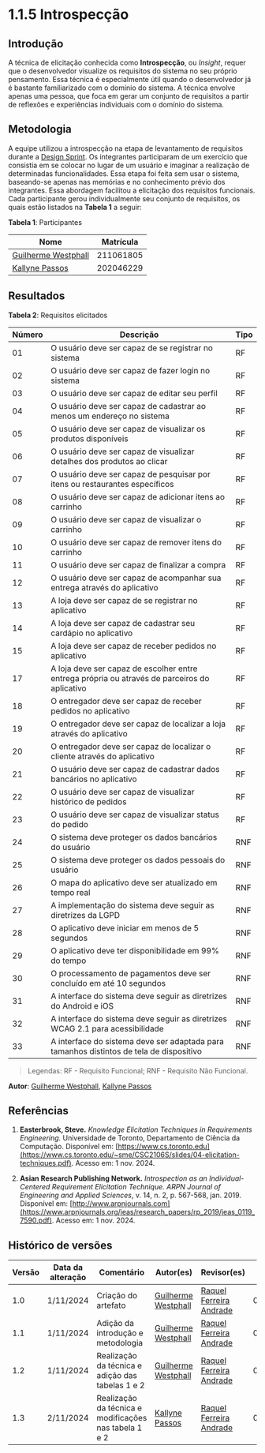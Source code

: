 # 1.1.5 Introspecção

## Introdução

A técnica de elicitação conhecida como **Introspecção**, ou *Insight*, requer que o desenvolvedor visualize os requisitos do sistema no seu próprio pensamento. Essa técnica é especialmente útil quando o desenvolvedor já é bastante familiarizado com o domínio do sistema. A técnica envolve apenas uma pessoa, que foca em gerar um conjunto de requisitos a partir de reflexões e experiências individuais com o domínio do sistema.

## Metodologia

A equipe utilizou a introspecção na etapa de levantamento de requisitos durante a [Design Sprint](../1.1.DesignSprint.md). Os integrantes participaram de um exercício que consistia em se colocar no lugar de um usuário e imaginar a realização de determinadas funcionalidades. Essa etapa foi feita sem usar o sistema, baseando-se apenas nas memórias e no conhecimento prévio dos integrantes. Essa abordagem facilitou a elicitação dos requisitos funcionais. Cada participante gerou individualmente seu conjunto de requisitos, os quais estão listados na **Tabela 1** a seguir:

**Tabela 1**: Participantes

| Nome                                            | Matrícula |    
|-------------------------------------------------|-----------|
| [Guilherme Westphall](https://github.com/west7) | 211061805 | 
| [Kallyne Passos](https://github.com/kalipassos) | 202046229 | 

## Resultados

**Tabela 2**: Requisitos elicitados

| Número | Descrição                                                                                     | Tipo |
|--------|-----------------------------------------------------------------------------------------------|------|
| <a id="i01">01</a>      | O usuário deve ser capaz de se registrar no sistema                                           | RF   |
| <a id="i02">02</a>      | O usuário deve ser capaz de fazer login no sistema                                            | RF   |
| <a id="i03">03</a>      | O usuário deve ser capaz de editar seu perfil                                                 | RF   |
| <a id="i04">04</a>      | O usuário deve ser capaz de cadastrar ao menos um endereço no sistema                         | RF   |
| <a id="i05">05</a>      | O usuário deve ser capaz de visualizar os produtos disponíveis                                | RF   |
| <a id="i06">06</a>      | O usuário deve ser capaz de visualizar detalhes dos produtos ao clicar                        | RF   |
| <a id="i07">07</a>      | O usuário deve ser capaz de pesquisar por itens ou restaurantes específicos                   | RF   |
| <a id="i08">08</a>      | O usuário deve ser capaz de adicionar itens ao carrinho                                       | RF   |
| <a id="i09">09</a>      | O usuário deve ser capaz de visualizar o carrinho                                             | RF   |
| <a id="i10">10</a>     | O usuário deve ser capaz de remover itens do carrinho                                         | RF   |
| <a id="i11">11</a>     | O usuário deve ser capaz de finalizar a compra                                                | RF   |
| <a id="i12">12</a>     | O usuário deve ser capaz de acompanhar sua entrega através do aplicativo                      | RF   |
| <a id="i13">13</a>     | A loja deve ser capaz de se registrar no aplicativo                                           | RF   |
| <a id="i14">14</a>     | A loja deve ser capaz de cadastrar seu cardápio no aplicativo                                 | RF   |
| <a id="i15">15</a>     | A loja deve ser capaz de receber pedidos no aplicativo                                        | RF   |
| <a id="i17">17</a>     | A loja deve ser capaz de escolher entre entrega própria ou através de parceiros do aplicativo | RF   |
| <a id="i18">18</a>     | O entregador deve ser capaz de receber pedidos no aplicativo                                  | RF   |
| <a id="i19">19</a>     | O entregador deve ser capaz de localizar a loja através do aplicativo                         | RF   |
| <a id="i20">20</a>     | O entregador deve ser capaz de localizar o cliente através do aplicativo                      | RF   |
| <a id="i21">21</a>     | O usuário deve ser capaz de cadastrar dados bancários no aplicativo                           | RF   |
| <a id="i22">22</a>     | O usuário deve ser capaz de visualizar histórico de pedidos                                   | RF   |
| <a id="i23">23</a>     | O usuário deve ser capaz de visualizar status do pedido                                       | RF   |
| <a id="i24">24</a>     | O sistema deve proteger os dados bancários do usuário                                         | RNF  |
| <a id="i25">25</a>     | O sistema deve proteger os dados pessoais do usuário                                          | RNF  |
| <a id="i26">26</a>     | O mapa do aplicativo deve ser atualizado em tempo real                                        | RNF  |
| <a id="i27">27</a>     | A implementação do sistema deve seguir as diretrizes da LGPD                                  | RNF  |
| <a id="i28">28</a>     | O aplicativo deve iniciar em menos de 5 segundos                                              | RNF  |
| <a id="i29">29</a>     | O aplicativo deve ter disponibilidade em 99% do tempo                                         | RNF  |
| <a id="i30">30</a>     | O processamento de pagamentos deve ser concluído em até 10 segundos                           | RNF  |
| <a id="i31">31</a>     | A interface do sistema deve seguir as diretrizes do Android e iOS                             | RNF  |
| <a id="i32">32</a>     | A interface do sistema deve seguir as diretrizes WCAG 2.1 para acessibilidade                 | RNF  |
| <a id="i33">33</a>     | A interface do sistema deve ser adaptada para tamanhos distintos de tela de dispositivo       | RNF  |

> Legendas: RF - Requisito Funcional; RNF - Requisito Não Funcional.

**Autor**: [Guilherme Westphall](https://github.com/west7), [Kallyne Passos](https://github.com/kalipassos)

## Referências

1. **Easterbrook, Steve.** *Knowledge Elicitation Techniques in Requirements Engineering.* Universidade de Toronto, Departamento de Ciência da Computação. Disponível em: [https://www.cs.toronto.edu](https://www.cs.toronto.edu/~sme/CSC2106S/slides/04-elicitation-techniques.pdf). Acesso em: 1 nov. 2024.

2. **Asian Research Publishing Network.** *Introspection as an Individual-Centered Requirement Elicitation Technique.* *ARPN Journal of Engineering and Applied Sciences*, v. 14, n. 2, p. 567-568, jan. 2019. Disponível em: [http://www.arpnjournals.com](https://www.arpnjournals.org/jeas/research_papers/rp_2019/jeas_0119_7590.pdf). Acesso em: 1 nov. 2024.

## Histórico de versões

| Versão | Data da alteração | Comentário                                            | Autor(es)                                       | Revisor(es)                                     | Data de revisão |
|--------|-------------------|-------------------------------------------------------|-------------------------------------------------|-------------------------------------------------|-----------------|
| 1.0    | 1/11/2024         | Criação do artefato                                   | [Guilherme Westphall](https://github.com/west7) | [Raquel Ferreira Andrade](https://github.com/raquel-andrade) | 03/11/2024       |
| 1.1    | 1/11/2024         | Adição da introdução e metodologia                    | [Guilherme Westphall](https://github.com/west7) | [Raquel Ferreira Andrade](https://github.com/raquel-andrade) | 03/11/2024       |
| 1.2    | 1/11/2024         | Realização da técnica e adição das tabelas 1 e 2      | [Guilherme Westphall](https://github.com/west7) | [Raquel Ferreira Andrade](https://github.com/raquel-andrade) | 03/11/2024       |
| 1.3    | 2/11/2024         | Realização da técnica e modificações nas tabela 1 e 2 | [Kallyne Passos](https://github.com/kalipassos) | [Raquel Ferreira Andrade](https://github.com/raquel-andrade)  | 03/1/2024  |